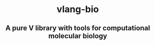 <div align="center">
<h1>vlang-bio</h1>
  <h2>A pure V library with tools for computational molecular biology</h2>
